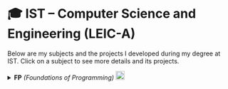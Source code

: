# 🎓 IST – Computer Science and Engineering (LEIC-A)

Below are my subjects and the projects I developed during my degree at IST. Click on a subject to see more details and its projects.

<details>
	<summary>
		<b>FP</b> <i>(Foundations of Programming)</i>
		<img src="https://img.shields.io/badge/Python-3776AB?style=plastic&logo=python&logoColor=white" height="20" />
  </summary>

  <a href="https://github.com/maddie0120/mountains-and-valleys">
    <img align="center" src="https://github-readme-stats.vercel.app/api/pin/?username=maddie0120&repo=mountains-and-valleys&theme=radical&hide_border=true" />
  </a>

  <a href="https://github.com/maddie0120/go-game" >
    <img align="center" src="https://github-readme-stats.vercel.app/api/pin/?username=maddie0120&repo=go-game&theme=radical&hide_border=true" />
</details>
